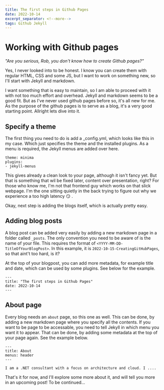 ```yaml
---
title: The first steps in Github Pages
date: 2022-10-14   
excerpt_separator: <!--more-->
tags: Github Jekyll
---
```

# Working with Github pages

_"Are you serious, Rob, you don't know how to create Github pages?"_

Yes, I never looked into to be honest. I know you can create them with regular HTML, CSS and some JS, but I want to work on something new, so I'll start with Jekyll and markdown. 

I want something that is easy to maintain, so I am able to proceed with it with not too much effort and overhead. Jekyll and markdown seems to be a good fit. <!--more--> But as I've never used github pages before so, it's all new for me. As the purpose of the github pages is to serve as a blog, it's a very good starting point. Allright lets dive into it. 

## Specify a theme

The first thing you need to do is add a _config.yml, which looks like this in my case. Which just specifies the theme and the installed plugins. As a menu is required, the Jekyll menus are added over here. 

````
theme: minima
plugins:
- jekyll-menus
````

This gives already a clean look to your page, although it isn't fancy yet. But that is something that wil be fixed later, content over presentation, right? For those who know me, I'm not that frontend guy which works on that slick webpage. I'm the one sitting quietly in the back trying to figure out why we experience a too high latency :smirk: . 

Okay, next step is adding the blogs itself, which is actually pretty easy. 

## Adding blog posts

A blog post can be added very easily by adding a new markdown page in a folder called ``_posts``. The only convention you need to be aware of is the name of your file. This requires the format of ``<YYYY-MM-DD-TitleOfYourBlogPost>``. In this example, it is  ``2022-10-15-CreatingGitHubPages``, so that aint't too hard, is it? 

At the top of your blogpost, you can add more metadata, for example title and date, which can be used by some plugins. See below for the example. 

````
---
title: "The first steps in Github Pages"
date: 2022-10-14
---
````

## About page
Every blog needs an ``about`` page, so this one as well. This can be done, by adding a new markdown page where you specify all the contents. 
If you want to be page to be accessable, you need to tell Jekyll in which menu you want it to appear. That can be done, by adding some metadata at the top of your page again. See the example below.

````
---
title: About
menus: header
---

I am a .NET consultant with a focus on architecture and cloud. I ....
````
That's it for now, and I'll explore some more about it, and will tell you more in an upcoming post! To be continued...